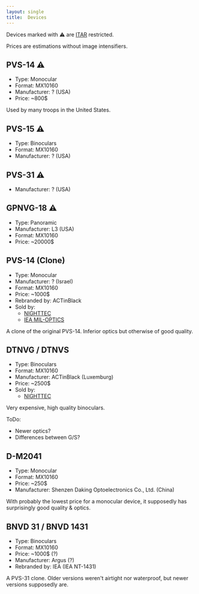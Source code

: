 ```yaml
---
layout: single
title:  Devices
---
```


Devices marked with ⚠ are [ITAR](/wiki/restrictions#united-states) restricted.

Prices are estimations without image intensifiers.

## PVS-14 ⚠
* Type: Monocular
* Format: MX10160
* Manufacturer: ? (USA)
* Price: ~800$

Used by many troops in the United States.

## PVS-15 ⚠
* Type: Binoculars
* Format: MX10160
* Manufacturer: ? (USA)

## PVS-31 ⚠
* Manufacturer: ? (USA)

## GPNVG-18 ⚠
* Type: Panoramic
* Manufacturer: L3 (USA)
* Format: MX10160
* Price: ~20000$

## PVS-14 (Clone)
* Type: Monocular
* Manufacturer: ? (Israel)
* Format: MX10160
* Price: ~1000$
* Rebranded by: ACTinBlack
* Sold by:
  * [NIGHTTEC](/resources/stores#nighttec)
  * [IEA MIL-OPTICS](/resources/stores#iea-miloptics)

A clone of the original PVS-14.
Inferior optics but otherwise of good quality.

## DTNVG / DTNVS
* Type: Binoculars
* Format: MX10160
* Manufacturer: ACTinBlack (Luxemburg)
* Price: ~2500$
* Sold by:
  * [NIGHTTEC](/resources/stores#nighttec)

Very expensive, high quality binoculars.

ToDo:
* Newer optics?
* Differences between G/S?

## D-M2041
* Type: Monocular
* Format: MX10160
* Price: ~250$
* Manufacturer: Shenzen Daking Optoelectronics Co., Ltd. (China)

With probably the lowest price for a monocular device, it supposedly has surprisingly good quality & optics.

## BNVD 31 / BNVD 1431
* Type: Binoculars
* Format: MX10160
* Price: ~1000$ (?)
* Manufacturer: Argus (?)
* Rebranded by: IEA (IEA NT-1431)

A PVS-31 clone.
Older versions weren't airtight nor waterproof, but newer versions supposedly are.